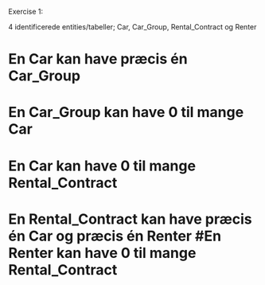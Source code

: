 Exercise 1: 

4 identificerede entities/tabeller; Car, Car_Group, Rental_Contract og Renter

# En Car kan have præcis én Car_Group 
# En Car_Group kan have 0 til mange Car 
# En Car kan have 0 til mange Rental_Contract 
# En Rental_Contract kan have præcis én Car og præcis én Renter #En Renter kan have 0 til mange Rental_Contract
